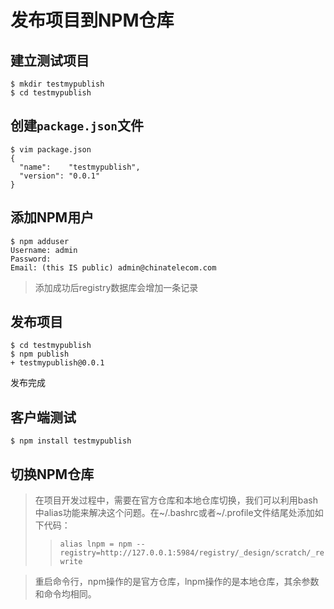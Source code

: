 # 发布项目到NPM仓库

## 建立测试项目
```
$ mkdir testmypublish  
$ cd testmypublish 
```

## 创建`package.json`文件
```
$ vim package.json 
{  
  "name":    "testmypublish",  
  "version": "0.0.1"  
} 
```

## 添加NPM用户
```
$ npm adduser  
Username: admin 
Password:   
Email: (this IS public) admin@chinatelecom.com 
```
> 添加成功后registry数据库会增加一条记录

## 发布项目
```
$ cd testmypublish  
$ npm publish  
+ testmypublish@0.0.1
```
发布完成

## 客户端测试

```
$ npm install testmypublish
```

## 切换NPM仓库
> 在项目开发过程中，需要在官方仓库和本地仓库切换，我们可以利用bash中alias功能来解决这个问题。在~/.bashrc或者~/.profile文件结尾处添加如下代码：
>>`alias lnpm = npm --registry=http://127.0.0.1:5984/registry/_design/scratch/_rewrite`

>重启命令行，npm操作的是官方仓库，lnpm操作的是本地仓库，其余参数和命令均相同。